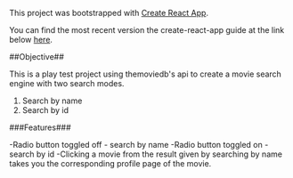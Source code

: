 This project was bootstrapped with [Create React App](https://github.com/facebookincubator/create-react-app).

You can find the most recent version the create-react-app guide at the link below [here](https://github.com/facebookincubator/create-react-app/blob/master/packages/react-scripts/template/README.md).

##Objective##

This is a play test project using themoviedb's api to create a movie search engine with two search modes.

1. Search by name
2. Search by id

###Features###

-Radio button toggled off - search by name
-Radio button toggled on - search by id
-Clicking a movie from the result given by searching by name takes you the corresponding profile page of the movie.  

